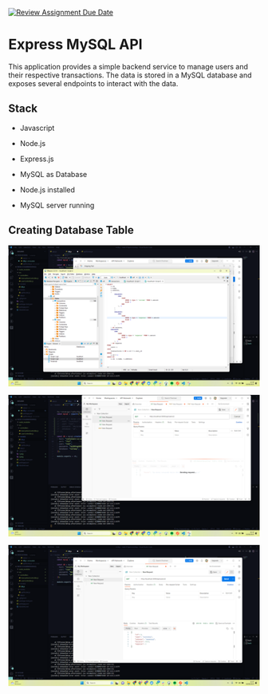 [![Review Assignment Due Date](https://classroom.github.com/assets/deadline-readme-button-24ddc0f5d75046c5622901739e7c5dd533143b0c8e959d652212380cedb1ea36.svg)](https://classroom.github.com/a/Z42oEjTh)

# Express MySQL API

This application provides a simple backend service to manage users and their respective transactions. The data is stored in a MySQL database and exposes several endpoints to interact with the data.

## Stack

- Javascript
- Node.js
- Express.js
- MySQL as Database

- Node.js installed
- MySQL server running

## Creating Database Table

![table](2.png)

![table](3.png)

![table](1.png)
